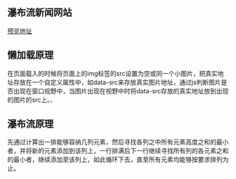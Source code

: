 ## 瀑布流新闻网站
[预览地址](https://kotou.github.io/waterfall-sinanews/index.html)
## 懒加载原理
在页面载入的时候将页面上的img标签的src设置为空或同一个小图片，把真实地址存放在一个自定义属性中，如data-src来存放真实图片地址，通过js判断图片是否出现在窗口视野中，当图片出现在视野中时将data-src存放的真实地址放到出现的图片的src上。、
## 瀑布流原理
先通过计算出一排能够容纳几列元素，然后寻找各列之中所有元素高度之和的最小者，并将新的元素添加到该列上，一行排满后下一行继续寻找所有列的各元素之和的最小者，继续添加至该列上，如此循环下去，直至所有元素均能够按要求排列为止。
